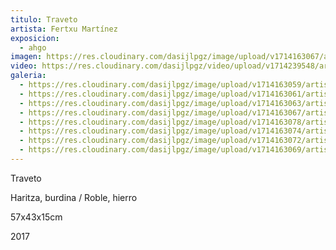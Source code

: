 ```yaml
---
titulo: Traveto
artista: Fertxu Martínez
exposicion:
  - ahgo
imagen: https://res.cloudinary.com/dasijlpgz/image/upload/v1714163067/artistas/Fertxu%20Mart%C3%ADnez%20-%20Expo%20en%20Santurtxi/Traveto/P1090322.jpg
video: https://res.cloudinary.com/dasijlpgz/video/upload/v1714239548/artistas/Fertxu%20Mart%C3%ADnez%20-%20Expo%20en%20Santurtxi/Traveto/Sin_t%C3%ADtulo_1-1.mp4
galeria:
  - https://res.cloudinary.com/dasijlpgz/image/upload/v1714163059/artistas/Fertxu%20Mart%C3%ADnez%20-%20Expo%20en%20Santurtxi/Traveto/P1090316.jpg
  - https://res.cloudinary.com/dasijlpgz/image/upload/v1714163061/artistas/Fertxu%20Mart%C3%ADnez%20-%20Expo%20en%20Santurtxi/Traveto/P1090318.jpg
  - https://res.cloudinary.com/dasijlpgz/image/upload/v1714163063/artistas/Fertxu%20Mart%C3%ADnez%20-%20Expo%20en%20Santurtxi/Traveto/P1090319.jpg
  - https://res.cloudinary.com/dasijlpgz/image/upload/v1714163067/artistas/Fertxu%20Mart%C3%ADnez%20-%20Expo%20en%20Santurtxi/Traveto/P1090322.jpg
  - https://res.cloudinary.com/dasijlpgz/image/upload/v1714163078/artistas/Fertxu%20Mart%C3%ADnez%20-%20Expo%20en%20Santurtxi/Traveto/P1090326.jpg
  - https://res.cloudinary.com/dasijlpgz/image/upload/v1714163074/artistas/Fertxu%20Mart%C3%ADnez%20-%20Expo%20en%20Santurtxi/Traveto/P1090325.jpg
  - https://res.cloudinary.com/dasijlpgz/image/upload/v1714163072/artistas/Fertxu%20Mart%C3%ADnez%20-%20Expo%20en%20Santurtxi/Traveto/P1090324.jpg
  - https://res.cloudinary.com/dasijlpgz/image/upload/v1714163069/artistas/Fertxu%20Mart%C3%ADnez%20-%20Expo%20en%20Santurtxi/Traveto/P1090323.jpg
---
```

Traveto

Haritza, burdina / Roble, hierro

57x43x15cm

2017
